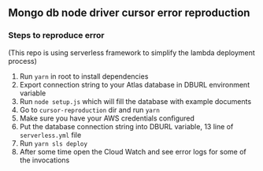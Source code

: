 ## Mongo db node driver cursor error reproduction 
### Steps to reproduce error
(This repo is using serverless framework to simplify the lambda deployment process)

1. Run `yarn` in root to install dependencies
2. Export connection string to your Atlas database in DBURL environment variable
3. Run `node setup.js` which will fill the database with example documents
4. Go to `cursor-reproduction` dir and run `yarn`
5. Make sure you have your AWS credentials configured
6. Put the database connection string into DBURL variable, 13 line of `serverless.yml` file
7. Run `yarn sls deploy`
8. After some time open the Cloud Watch and see error logs for some of the invocations